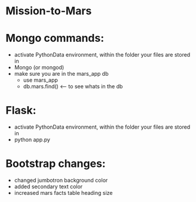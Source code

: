 # Mission-to-Mars

# Mongo commands:
- activate PythonData environment, within the folder your files are stored in
- Mongo (or mongod)
- make sure you are in the mars_app db 
   - use mars_app
   - db.mars.find() <-- to see whats in the db

# Flask: 
- activate PythonData environment, within the folder your files are stored in
- python app.py


# Bootstrap changes:
- changed jumbotron background color
- added secondary text color
- increased mars facts table heading size
